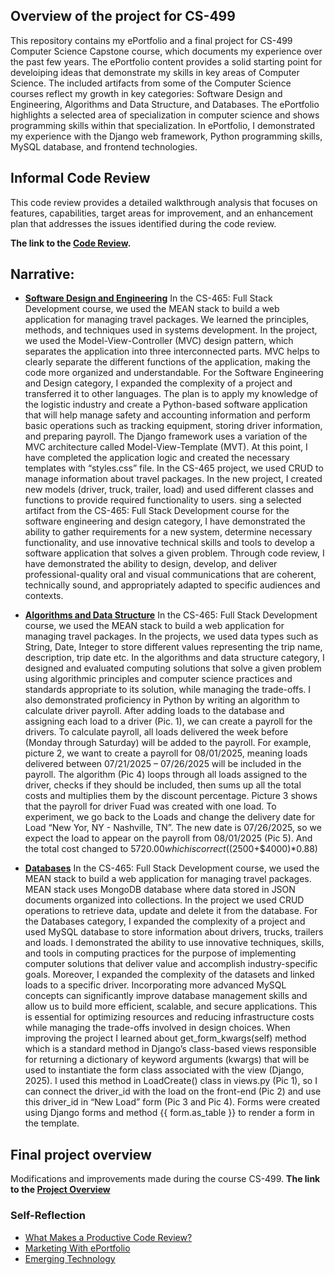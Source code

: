 ## Overview of the project for CS-499
This repository contains my ePortfolio and a final project for CS-499 Computer Science Capstone course, which documents my experience over the past few years. The ePortfolio content provides a solid starting point for develoiping ideas that demonstrate my skills in key areas of Computer Science. The included artifacts from some of the Computer Science courses reflect my growth in key categories: Software Design and Engineering, Algorithms and Data Structure, and Databases. The ePortfolio highlights a selected area of specialization in computer science and shows programming skills within that specialization. In ePortfolio, I demonstrated my experience with the Django web framework, Python programming skills, MySQL database, and frontend technologies.

## Informal Code Review
This code review provides a detailed walkthrough analysis that focuses on features, capabilities, target areas for improvement, and an enhancement plan that addresses the issues identified during the code review.

**The link to the [Code Review](https://youtu.be/HQdmOov7jRk).**

## Narrative:
+ **[Software Design and Engineering](https://github.com/Elena-R-P/ERP/blob/master/cs499/m3_2_software_design.pdf)**
In the CS-465: Full Stack Development course, we used the MEAN stack to build a web application for managing travel packages. We learned the principles, methods, and techniques used in systems development. In the project, we used the Model-View-Controller (MVC) design pattern, which separates the application into three interconnected parts. MVC helps to clearly separate the different functions of the application, making the code more organized and understandable.
For the Software Engineering and Design category, I expanded the complexity of a project and transferred it to other languages. The plan is to apply my knowledge of the logistic industry and create a Python-based software application that will help manage safety and accounting information and perform basic operations such as tracking equipment, storing driver information, and preparing payroll. The Django framework uses a variation of the MVC architecture called Model-View-Template (MVT). At this point, I have completed the application logic and created the necessary templates with “styles.css” file. In the CS-465 project, we used CRUD to manage information about travel packages. In the new project, I created new models (driver, truck, trailer, load) and used different classes and functions to provide required functionality to users.
sing a selected artifact from the CS-465: Full Stack Development course for the software engineering and design category, I have demonstrated the ability to gather requirements for a new system, determine necessary functionality, and use innovative technical skills and tools to develop a software application that solves a given problem. Through code review, I have demonstrated the ability to design, develop, and deliver professional-quality oral and visual communications that are coherent, technically sound, and appropriately adapted to specific audiences and contexts.

+ **[Algorithms and Data Structure](https://github.com/Elena-R-P/ERP/blob/master/cs499/m4_2_algorithms.pdf)**
In the CS-465: Full Stack Development course, we used the MEAN stack to build a web application for managing travel packages. In the projects, we used data types such as String, Date, Integer to store different values representing the trip name, description, trip date etc. In the algorithms and data structure category, I designed and evaluated computing solutions that solve a given problem using algorithmic principles and computer science practices and standards appropriate to its solution, while managing the trade-offs. I also demonstrated proficiency in Python by writing an algorithm to calculate driver payroll. 
After adding loads to the database and assigning each load to a driver (Pic. 1), we can create a payroll for the drivers. To calculate payroll, all loads delivered the week before (Monday through Saturday) will be added to the payroll. For example, picture 2, we want to create a payroll for 08/01/2025, meaning loads delivered between 07/21/2025 – 07/26/2025 will be included in the payroll. The algorithm (Pic 4) loops through all loads assigned to the driver, checks if they should be included, then sums up all the total costs and multiplies them by the discount percentage. Picture 3 shows that the payroll for driver Fuad was created with one load. To experiment, we go back to the Loads and change the delivery date for Load “New Yor, NY - Nashville, TN”. The new date is 07/26/2025, so we expect the load to appear on the payroll from 08/01/2025 (Pic 5). And the total cost changed to $5720.00 which is correct (($2500+$4000)*0.88)

+ **[Databases](https://github.com/Elena-R-P/ERP/blob/master/cs499/m5_2_databases.pdf)**
In the CS-465: Full Stack Development course, we used the MEAN stack to build a web application for managing travel packages. MEAN stack uses MongoDB database where data stored in JSON documents organized into collections. In the project we used CRUD operations to retrieve data, update and delete it from the database.
For the Databases category, I expanded the complexity of a project and used MySQL database to store information about drivers, trucks, trailers and loads. I demonstrated the ability to use innovative techniques, skills, and tools in computing practices for the purpose of implementing computer solutions that deliver value and accomplish industry-specific goals. Moreover, I expanded the complexity of the datasets and linked loads to a specific driver. Incorporating more advanced MySQL concepts can significantly improve database management skills and allow us to build more efficient, scalable, and secure applications. This is essential for optimizing resources and reducing infrastructure costs while managing the trade-offs involved in design choices.
When improving the project I learned about get_form_kwargs(self) method which is a standard method in Django’s class-based views responsible for returning a dictionary of keyword arguments (kwargs) that will be used to instantiate the form class associated with the view (Django, 2025). I used this method in LoadCreate() class in views.py (Pic 1), so I can connect the driver_id with the load on the front-end (Pic 2) and use this driver_id in “New Load” form (Pic 3 and Pic 4). Forms were created using Django forms and method {{ form.as_table }} to render a form in the template.

## Final project overview
Modifications and improvements made during the course CS-499.
**The link to the [Project Overview](https://youtu.be/Z6razfMIG1c)**


### Self-Reflection
+ [What Makes a Productive Code Review?](https://github.com/Elena-R-P/ERP/blob/master/cs499/m2_1_paper.pdf)
+ [Marketing With ePortfolio](https://github.com/Elena-R-P/ERP/blob/master/cs499/m3_1_paper.pdf)
+ [Emerging Technology](https://github.com/Elena-R-P/ERP/blob/master/cs499/m6_1_paper.pdf) 
